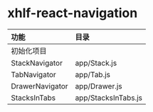 # xhlf-react-navigation
| 功能 | 目录 |
| :------ | :------ |
| 初始化项目 | |
| StackNavigator| app/Stack.js |
| TabNavigator | app/Tab.js |
| DrawerNavigator | app/Drawer.js |
| StacksInTabs | app/StacksInTabs.js |